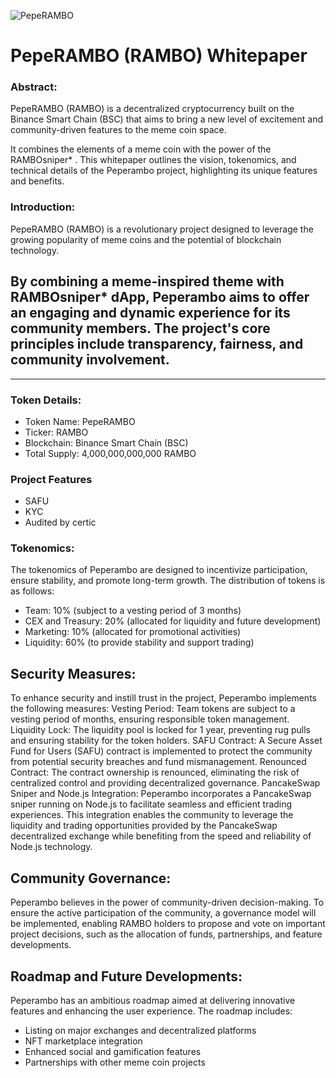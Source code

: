 ![PepeRAMBO](https://github.com/peperambo/assets/blob/main/img/rambo-sniper.png?raw=true)
# PepeRAMBO (RAMBO) Whitepaper

### Abstract:
PepeRAMBO (RAMBO) is a decentralized cryptocurrency built on the Binance Smart Chain (BSC) that aims to bring a new level of excitement and community-driven features to the meme coin space.

It combines the elements of a meme coin with the power of the RAMBOsniper* . This whitepaper outlines the vision, tokenomics, and technical details of the Peperambo project,
highlighting its unique features and benefits.

### Introduction:
PepeRAMBO (RAMBO) is a revolutionary project designed to leverage the growing popularity of meme coins and the potential of blockchain technology.

By combining a meme-inspired theme with RAMBOsniper* dApp, Peperambo aims to offer an engaging and dynamic experience for its community members. 
The project's core principles include transparency, fairness, and community involvement.
---------
----
### Token Details:

- Token Name: PepeRAMBO
- Ticker: RAMBO
- Blockchain: Binance Smart Chain (BSC)
- Total Supply: 4,000,000,000,000 RAMBO

### Project Features
 - SAFU
 - KYC
 - Audited by certic

### Tokenomics:
The tokenomics of Peperambo are designed to incentivize participation, ensure stability, and promote long-term growth. The distribution of tokens is as follows:
- Team: 10% (subject to a vesting period of 3 months)
- CEX and Treasury: 20% (allocated for liquidity and future development)
- Marketing: 10% (allocated for promotional activities)
- Liquidity: 60% (to provide stability and support trading)

## Security Measures:

To enhance security and instill trust in the project, Peperambo implements the following measures:
Vesting Period: Team tokens are subject to a vesting period of months, ensuring responsible token management.
Liquidity Lock: The liquidity pool is locked for 1 year, preventing rug pulls and ensuring stability for the token holders.
SAFU Contract: A Secure Asset Fund for Users (SAFU) contract is implemented to protect the community from potential security breaches and fund mismanagement.
Renounced Contract: The contract ownership is renounced, eliminating the risk of centralized control and providing decentralized governance.
PancakeSwap Sniper and Node.js Integration:
Peperambo incorporates a PancakeSwap sniper running on Node.js to facilitate seamless and efficient trading experiences. This integration enables the community to leverage the liquidity and trading opportunities provided by the PancakeSwap decentralized exchange while benefiting from the speed and reliability of Node.js technology.

## Community Governance:
Peperambo believes in the power of community-driven decision-making. To ensure the active participation of the community, a governance model will be implemented, enabling RAMBO holders to propose and vote on important project decisions, such as the allocation of funds, partnerships, and feature developments.

## Roadmap and Future Developments:
Peperambo has an ambitious roadmap aimed at delivering innovative features and enhancing the user experience. The roadmap includes:

- Listing on major exchanges and decentralized platforms
- NFT marketplace integration
- Enhanced social and gamification features
- Partnerships with other meme coin projects

